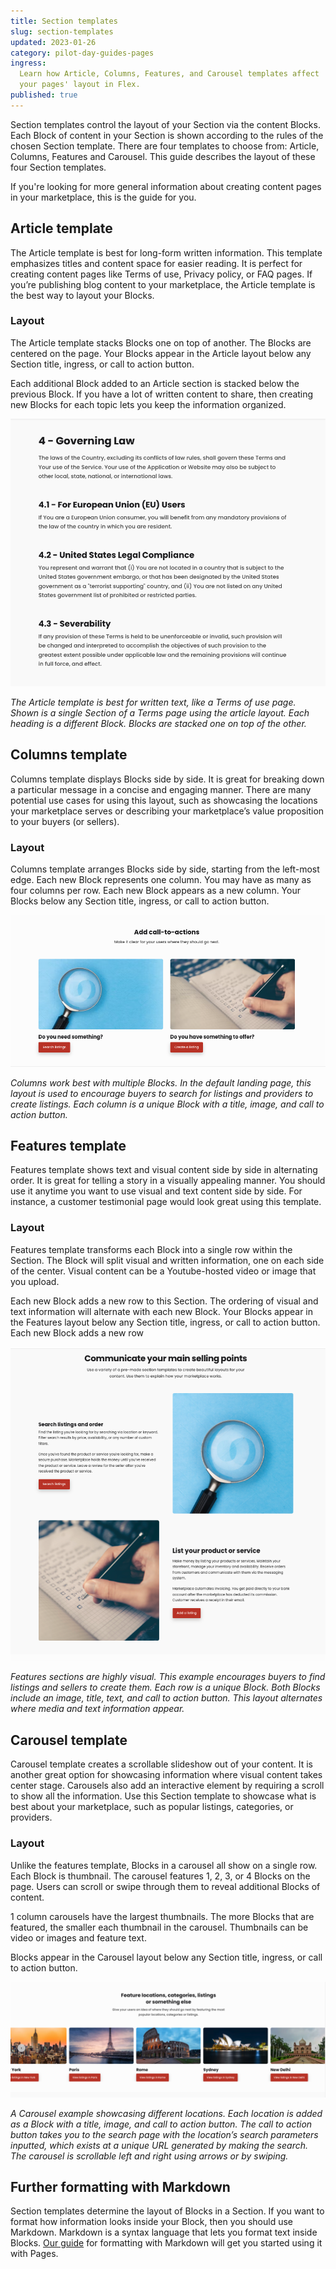 ```yaml
---
title: Section templates
slug: section-templates
updated: 2023-01-26
category: pilot-day-guides-pages
ingress:
  Learn how Article, Columns, Features, and Carousel templates affect
  your pages' layout in Flex.
published: true
---
```


Section templates control the layout of your Section via the content
Blocks. Each Block of content in your Section is shown according to the
rules of the chosen Section template. There are four templates to choose
from: Article, Columns, Features and Carousel. This guide describes the
layout of these four Section templates.

If you're looking for more general information about creating content
pages in your marketplace, this is the guide for you.

## Article template

The Article template is best for long-form written information. This
template emphasizes titles and content space for easier reading. It is
perfect for creating content pages like Terms of use, Privacy policy, or
FAQ pages. If you’re publishing blog content to your marketplace, the
Article template is the best way to layout your Blocks.

### Layout

The Article template stacks Blocks one on top of another. The Blocks are
centered on the page. Your Blocks appear in the Article layout below any
Section title, ingress, or call to action button.

Each additional Block added to an Article section is stacked below the
previous Block. If you have a lot of written content to share, then
creating new Blocks for each topic lets you keep the information
organized.

![articles](./articles.png)

_The Article template is best for written text, like a Terms of use
page. Shown is a single Section of a Terms page using the article
layout. Each heading is a different Block. Blocks are stacked one on top
of the other._

## Columns template

Columns template displays Blocks side by side. It is great for breaking
down a particular message in a concise and engaging manner. There are
many potential use cases for using this layout, such as showcasing the
locations your marketplace serves or describing your marketplace’s value
proposition to your buyers (or sellers).

### Layout

Columns template arranges Blocks side by side, starting from the
left-most edge. Each new Block represents one column. You may have as
many as four columns per row. Each new Block appears as a new column.
Your Blocks below any Section title, ingress, or call to action button.

![columns](./columns.png)

_Columns work best with multiple Blocks. In the default landing page,
this layout is used to encourage buyers to search for listings and
providers to create listings. Each column is a unique Block with a
title, image, and call to action button._

## Features template

Features template shows text and visual content side by side in
alternating order. It is great for telling a story in a visually
appealing manner. You should use it anytime you want to use visual and
text content side by side. For instance, a customer testimonial page
would look great using this template.

### Layout

Features template transforms each Block into a single row within the
Section. The Block will split visual and written information, one on
each side of the center. Visual content can be a Youtube-hosted video or
image that you upload.

Each new Block adds a new row to this Section. The ordering of visual
and text information will alternate with each new Block. Your Blocks
appear in the Features layout below any Section title, ingress, or call
to action button. Each new Block adds a new row

![features](./features.png)

_Features sections are highly visual. This example encourages buyers to
find listings and sellers to create them. Each row is a unique Block.
Both Blocks include an image, title, text, and call to action button.
This layout alternates where media and text information appear._

## Carousel template

Carousel template creates a scrollable slideshow out of your content. It
is another great option for showcasing information where visual content
takes center stage. Carousels also add an interactive element by
requiring a scroll to show all the information. Use this Section
template to showcase what is best about your marketplace, such as
popular listings, categories, or providers.

### Layout

Unlike the features template, Blocks in a carousel all show on a single
row. Each Block is thumbnail. The carousel features 1, 2, 3, or 4 Blocks
on the page. Users can scroll or swipe through them to reveal additional
Blocks of content.

1 column carousels have the largest thumbnails. The more Blocks that are
featured, the smaller each thumbnail in the carousel. Thumbnails can be
video or images and feature text.

Blocks appear in the Carousel layout below any Section title, ingress,
or call to action button.

![carousel](./carousel.png)

_A Carousel example showcasing different locations. Each location is
added as a Block with a title, image, and call to action button. The
call to action button takes you to the search page with the location’s
search parameters inputted, which exists at a unique URL generated by
making the search. The carousel is scrollable left and right using
arrows or by swiping._

## Further formatting with Markdown

Section templates determine the layout of Blocks in a Section. If you
want to format how information looks inside your Block, then you should
use Markdown. Markdown is a syntax language that lets you format text
inside Blocks.
[Our guide](https://www.sharetribe.com/docs/operator-guides/how-to-format-your-text-in-pages/)
for formatting with Markdown will get you started using it with Pages.
